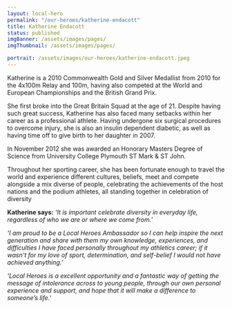 ```yaml
---
layout: local-hero
permalink: "/our-heroes/katherine-endacott"
title: Katherine Endacott
status: published
imgBanner: /assets/images/pages/
imgThumbnail: /assets/images/pages/

portrait: /assets/images/our-heroes/katherine-endacott.jpeg
---
```


Katherine is a 2010 Commonwealth Gold and Silver Medallist from 2010 for the 4x100m Relay and 100m, having also competed at the World and European Championships and the British Grand Prix.

She first broke into the Great Britain Squad at the age of 21. Despite having such great success, Katherine has also faced many setbacks within her career as a professional athlete. Having undergone six surgical procedures to overcome injury, she is also an insulin dependent diabetic, as well as having time off to give birth to her daughter in 2007.

In November 2012 she was awarded an Honorary Masters Degree of Science from University College Plymouth ST Mark & ST John.

Throughout her sporting career, she has been fortunate enough to travel the world and experience different cultures, beliefs, meet and compete alongside a mix diverse of people, celebrating the achievements of the host nations and the podium athletes, all standing together in celebration of diversity

**Katherine says:** *‘It is important celebrate diversity in everyday life, regardless of who we are or where we come from.’*

*‘I am proud to be a Local Heroes Ambassador so I can help inspire the next generation and share with them my own knowledge, experiences, and difficulties I have faced personally throughout  my athletics career; if it wasn't for my love of sport, determination, and self-belief I would not have achieved anything.’*

*'Local Heroes is a excellent opportunity and a fantastic way of getting the message of intolerance across to young people, through our own personal experience and support, and hope that it will make a difference to someone’s life.'*
